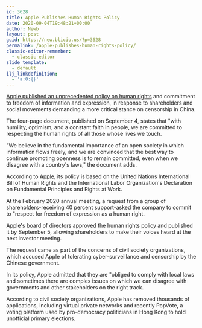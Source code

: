 ```yaml
---
id: 3628
title: Apple Publishes Human Rights Policy
date: 2020-09-04T19:48:21+00:00
author: Newb
layout: post
guid: https://new.blicio.us/?p=3628
permalink: /apple-publishes-human-rights-policy/
classic-editor-remember:
  - classic-editor
slide_template:
  - default
ilj_linkdefinition:
  - 'a:0:{}'
---
```

[Apple published an unprecedented policy on human rights](https://www.techmeme.com/200904/p6#a200904p6) and commitment to freedom of information and expression, in response to shareholders and social movements demanding a more critical stance on censorship in China.

The four-page document, published on September 4, states that "with humility, optimism, and a constant faith in people, we are committed to respecting the human rights of all those whose lives we touch.

"We believe in the fundamental importance of an open society in which information flows freely, and we are convinced that the best way to continue promoting openness is to remain committed, even when we disagree with a country's laws," the document adds.

According to [Apple](https://new.blicio.us/the-humble-beginnings-of-apple/), its policy is based on the United Nations International Bill of Human Rights and the International Labor Organization's Declaration on Fundamental Principles and Rights at Work.

At the February 2020 annual meeting, a request from a group of shareholders-receiving 40 percent support-asked the company to commit to "respect for freedom of expression as a human right.

Apple's board of directors approved the human rights policy and published it by September 5, allowing shareholders to make their voices heard at the next investor meeting.

The request came as part of the concerns of civil society organizations, which accused Apple of tolerating cyber-surveillance and censorship by the Chinese government.

In its policy, Apple admitted that they are "obliged to comply with local laws and sometimes there are complex issues on which we can disagree with governments and other stakeholders on the right track.

According to civil society organizations, Apple has removed thousands of applications, including virtual private networks and recently PopVote, a voting platform used by pro-democracy politicians in Hong Kong to hold unofficial primary elections.